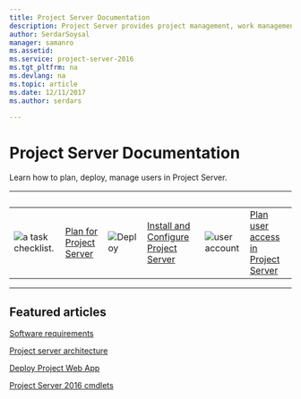 ```yaml
---
title: Project Server Documentation
description: Project Server provides project management, work management, and portfolio management capabilities for the enterprise. With it, organizations can effectively initiate, select, plan, and deliver projects while tracking time and budget, while also providing extensive reporting capabilities. Learn how to deploy, configure, and manage Project Server with this content set.
author: SerdarSoysal
manager: samanro
ms.assetid: 
ms.service: project-server-2016
ms.tgt_pltfrm: na
ms.devlang: na
ms.topic: article
ms.date: 12/11/2017
ms.author: serdars

---
```

# Project Server Documentation

Learn how to plan, deploy, manage users in Project Server.

|&nbsp; |&nbsp; |&nbsp; |&nbsp; |&nbsp; |&nbsp; |
| ------------- | ------------- | ------------- | ------------- | ------------- | ------------- |
| ![a task checklist.](/office/media/icons/tasks-planner.png)  | [Plan for Project Server](plan-for-project-server-2016.md) | ![Deploy](/office/media/icons/deploy-planner.png)  | [Install and Configure Project Server](install-and-configure-for-project-server-2016.md) | ![user account](/office/media/icons/user-accounts.png)  | [Plan user access in Project Server](plan-user-access-in-project-server.md) |

---

## Featured articles
[Software requirements](software-requirements-for-project-server-2016.md)

[Project server architecture](project-server-2016-architecture.md)

[Deploy Project Web App](deploy-project-web-app-0.md)

[Project Server 2016 cmdlets](windows-powershell-for-project-server-2016-cmdlet-reference.md)